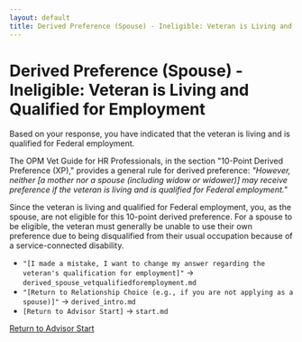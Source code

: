 ```yaml
---
layout: default
title: Derived Preference (Spouse) - Ineligible: Veteran is Living and Qualified for Employment
---
```


# Derived Preference (Spouse) - Ineligible: Veteran is Living and Qualified for Employment

Based on your response, you have indicated that the veteran is living and is qualified for Federal employment.

The OPM Vet Guide for HR Professionals, in the section "10-Point Derived Preference (XP)," provides a general rule for derived preference:
*"However, neither [a mother nor a spouse (including widow or widower)] may receive preference if the veteran is living and is qualified for Federal employment."*

Since the veteran is living and qualified for Federal employment, you, as the spouse, are not eligible for this 10-point derived preference. For a spouse to be eligible, the veteran must generally be unable to use their own preference due to being disqualified from their usual occupation because of a service-connected disability.

*   `"[I made a mistake, I want to change my answer regarding the veteran's qualification for employment]"` -> `derived_spouse_vetqualifiedforemployment.md`
*   `"[Return to Relationship Choice (e.g., if you are not applying as a spouse)]"` -> `derived_intro.md`
*   `[Return to Advisor Start]` -> `start.md`

[Return to Advisor Start](./start.md)
